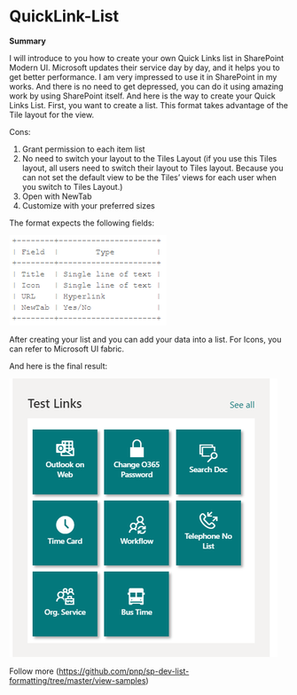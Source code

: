 # QuickLink-List

**Summary**

I will introduce to you how to create your own Quick Links list in SharePoint Modern UI. Microsoft updates their service day by day, and it helps you to get better performance. I am very impressed to use it in SharePoint in my works. And there is no need to get depressed, you can do it using amazing work by using SharePoint itself.
And here is the way to create your Quick Links List. First, you want to create a list. This format takes advantage of the Tile layout for the view.

Cons:
1. Grant permission to each item list
2. No need to switch your layout to the Tiles Layout (if you use this Tiles layout, all users need to switch their layout to Tiles layout. Because you can not set the default view to be the Tiles’ views for each user when you switch to Tiles Layout.)
3. Open with NewTab
4. Customize with your preferred sizes

The format expects the following fields:

![required fields](https://github.com/Vishni92/QuickLink-List/blob/master/table.png)

After creating your list and you can add your data into a list. For Icons, you can refer to Microsoft UI fabric.

And here is the final result:

![looks like](https://github.com/Vishni92/QuickLink-List/blob/master/Quick%20Link.png)


Follow more (https://github.com/pnp/sp-dev-list-formatting/tree/master/view-samples)
